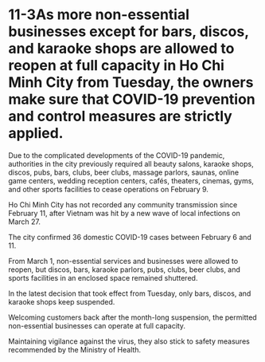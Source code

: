 # 11-3As more non-essential businesses except for bars, discos, and karaoke shops are allowed to reopen at full capacity in Ho Chi Minh City from Tuesday, the owners make sure that COVID-19 prevention and control measures are strictly applied.

Due to the complicated developments of the COVID-19 pandemic, authorities in the city previously required all beauty salons, karaoke shops, discos, pubs, bars, clubs, beer clubs, massage parlors, saunas, online game centers, wedding reception centers, cafés, theaters, cinemas, gyms, and other sports facilities to cease operations on February 9.

Ho Chi Minh City has not recorded any community transmission since February 11, after Vietnam was hit by a new wave of local infections on March 27.

The city confirmed 36 domestic COVID-19 cases between February 6 and 11.

From March 1, non-essential services and businesses were allowed to reopen, but discos, bars, karaoke parlors, pubs, clubs, beer clubs, and sports facilities in an enclosed space remained shuttered.

In the latest decision that took effect from Tuesday, only bars, discos, and karaoke shops keep suspended.

Welcoming customers back after the month-long suspension, the permitted non-essential businesses can operate at full capacity.

Maintaining vigilance against the virus, they also stick to safety measures recommended by the Ministry of Health.

